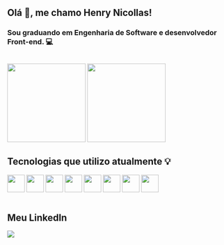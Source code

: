 ## Olá :raising_hand:, me chamo Henry Nicollas! 
### Sou graduando em Engenharia de Software e desenvolvedor Front-end. :computer:

<br>

<div display="flex">
  <img height="180em" src="https://github-readme-stats.vercel.app/api?username=henrynicollasissicaba&show_icons=true&theme=synthwave&locale=pt-br&rank_icon=github">
  <img height="180em" src="https://github-readme-stats.vercel.app/api/top-langs/?username=henrynicollasissicaba&layout=compact&locale=pt-br&theme=synthwave">
</div>


## Tecnologias que utilizo atualmente :bulb:
<div>
  <img align="center" width="40px" height="40px" src="https://cdn.jsdelivr.net/gh/devicons/devicon/icons/html5/html5-original.svg" />
  <img align="center" width="40px" height="40px" src="https://cdn.jsdelivr.net/gh/devicons/devicon/icons/css3/css3-original.svg" />
  <img align="center" width="40px" height="40px" src="https://cdn.jsdelivr.net/gh/devicons/devicon/icons/javascript/javascript-original.svg" />
  <img align="center" width="40px" height="40px" src="https://cdn.jsdelivr.net/gh/devicons/devicon@latest/icons/typescript/typescript-original.svg" />
  <img align="center" width="40px" height="40px" src="https://cdn.jsdelivr.net/gh/devicons/devicon@latest/icons/sass/sass-original.svg" />
  <img align="center" width="40px" height="40px" src="https://cdn.jsdelivr.net/gh/devicons/devicon@latest/icons/react/react-original.svg" />
  <img align="center" width="40px" height="40px" src="https://cdn.jsdelivr.net/gh/devicons/devicon@latest/icons/nextjs/nextjs-original.svg" />
  <img align="center" width="40px" height="40px" src="https://cdn.jsdelivr.net/gh/devicons/devicon@latest/icons/tailwindcss/tailwindcss-original.svg" />
</div>

<br>

## Meu LinkedIn
 <a href="https://www.linkedin.com/in/henry-nicollas-issicaba-neves-05a54024a?utm_source=share&utm_campaign=share_via&utm_content=profile&utm_medium=android_app"><img src="https://img.shields.io/badge/LinkedIn-0077B5?style=for-the-badge&logo=linkedin&logoColor=white"></a>
